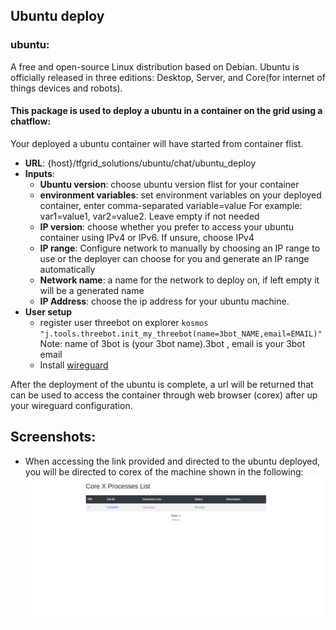
## Ubuntu deploy
### ubuntu:
A free and open-source Linux distribution based on Debian.
Ubuntu is officially released in three editions: Desktop, Server, and Core(for internet of things devices and robots).

#### This package is used to deploy a ubuntu in a container on the grid using a chatflow:
Your deployed a ubuntu container will have started from container flist.

* **URL**: {host}/tfgrid_solutions/ubuntu/chat/ubuntu_deploy
* **Inputs**:
   - **Ubuntu version**: choose ubuntu version flist for your container
   - **environment variables**: set environment variables on your deployed container, enter comma-separated variable=value For example: var1=value1, var2=value2. Leave empty if not needed
   - **IP version**: choose whether you prefer to access your ubuntu container using IPv4 or IPv6. If unsure, choose IPv4
   - **IP range**: Configure network to manually by choosing an IP range to use or the deployer can choose for you and generate an IP range automatically
   - **Network name**: a name for the network to deploy on,  if left empty it will be a generated name
   - **IP Address**: choose the ip address for your ubuntu machine.
* **User setup** 
    - register user threebot on explorer ```kosmos "j.tools.threebot.init_my_threebot(name=3bot_NAME,email=EMAIL)"``` Note: name of 3bot is (your 3bot name).3bot , email is your 3bot email
    - Install [wireguard](https://www.wireguard.com/install/)


After the deployment of the ubuntu is complete, a url will be returned that can be used to access the container through web browser (corex) after up your wireguard configuration.

## Screenshots:
  * When accessing the link provided and directed to the ubuntu deployed, you will be directed to corex of the machine shown in the following:
![ubuntu deploy](1.png)